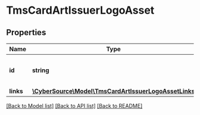 # TmsCardArtIssuerLogoAsset

## Properties
Name | Type | Description | Notes
------------ | ------------- | ------------- | -------------
**id** | **string** | Unique identifier for the asset | [optional] 
**links** | [**\CyberSource\Model\TmsCardArtIssuerLogoAssetLinks**](TmsCardArtIssuerLogoAssetLinks.md) |  | [optional] 

[[Back to Model list]](../README.md#documentation-for-models) [[Back to API list]](../README.md#documentation-for-api-endpoints) [[Back to README]](../README.md)


